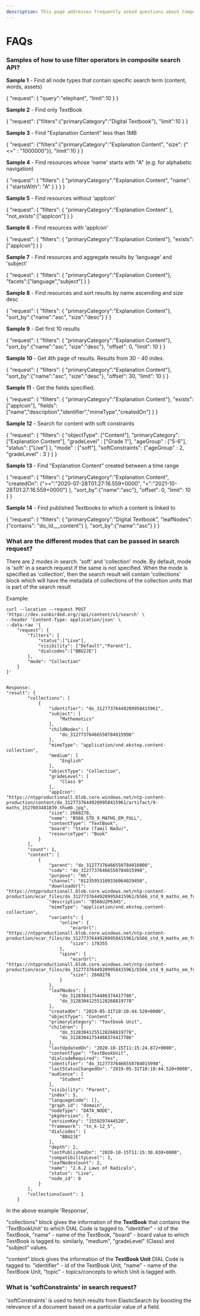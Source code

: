 ```yaml
---
description: This page addresses frequently asked questions about Composite Search API.
---
```


# FAQs

### Samples of how to use filter operators in composite search API?

**Sample 1** - Find all node types that contain specific search term (content, words, assets)&#x20;

{ "request": { "query":"elephant", "limit":10 } }

**Sample 2** - Find only TextBook

{ "request": {"filters":{"primaryCategory":"Digital Textbook"}, "limit":10 } }

**Sample 3** - Find "Explanation Content" less than 1MB

{ "request": {"filters":{"primaryCategory":"Explanation Content", "size": {"<=" : "1000000"\}}, "limit":10 } }

**Sample 4** - Find resources whose 'name' starts with "A" (e.g. for alphabetic navigation)

{ "request": { "filters": { "primaryCategory":"Explanation Content", "name": { "startsWith": "A" } } } }

**Sample 5** - Find resources without 'appIcon'

{ "request": { "filters": { "primaryCategory":"Explanation Content" }, "not\_exists":\["appIcon"] } }

**Sample 6** - Find resources with 'appIcon'

{ "request": { "filters": { "primaryCategory":"Explanation Content"}, "exists":\["appIcon"] } }

**Sample 7** - Find resources and aggregate results by 'language' and 'subject'

{ "request": { "filters": { "primaryCategory":"Explanation Content"}, "facets":\["language","subject"] } }

**Sample 8** - Find resources and sort results by name ascending and size desc

{ "request": { "filters": { "primaryCategory":"Explanation Content"}, "sort\_by":{"name":"asc", "size":"desc"} } }

**Sample 9** - Get first 10 results

{ "request": { "filters": { "primaryCategory":"Explanation Content"}, "sort\_by":{"name":"asc", "size":"desc"}, "offset": 0, "limit": 10 } }

**Sample 10** - Get 4th page of results. Results from 30 - 40 index.

{ "request": { "filters": { "primaryCategory":"Explanation Content"}, "sort\_by":{"name":"asc", "size":"desc"}, "offset": 30, "limit": 10 } }

**Sample 11** - Get the fields specified.

{ "request": { "filters": { "primaryCategory":"Explanation Content"}, "exists":\["appIcon"], "fields":\["name","description","identifier","mimeType","createdOn"] } }

**Sample 12** - Search for content with soft constraints

{ "request": { "filters": { "objectType": \["Content"], "primaryCategory": \["Explanation Content"], "gradeLevel" : \["Grade 1"], "ageGroup" : \["5-6"], "status": \["Live"] }, "mode" : \["soft"], "softConstraints": {"ageGroup" : 2, "gradeLevel" : 3 } } }

**Sample 13** - Find "Explanation Content" created between a time range

{ "request": { "filters": { "primaryCategory":"Explanation Content", "createdOn": {">=":"2020-07-28T01:27:16.559+0000", "<":"2021-10-28T01:27:16.559+0000"} }, "sort\_by":{"name":"asc"}, "offset": 0, "limit": 10 } }

**Sample 14** - Find published Textbooks to which a content is linked to

{ "request": { "filters": { "primaryCategory":"Digital Textbook", "leafNodes": {"contains": "do\_Id_\__content"} }, "sort\_by":{"name":"asc"} } }



### What are the different modes that can be passed in search request?

There are 2 modes in search. 'soft' and 'collection' mode. By default, mode is 'soft' in a search request if the same is not specified. When the mode is specified as 'collection', then the search result will contain 'collections' block which will have the metadata of collections of the collection units that is part of the search result

Example:

```
curl --location --request POST 'https://dev.sunbirded.org//api/content/v1/search' \
--header 'Content-Type: application/json' \
--data-raw '{
    "request": {
        "filters": {
            "status":["Live"],
            "visibility": ["Default","Parent"],
            "dialcodes":["BBU2JE"]
        },
        "mode": "Collection"
    }
}'


Response:
"result": {
        "collections": [
            {
                "identifier": "do_31277376449209958415961",
                "subject": [
                    "Mathematics"
                ],
                "childNodes": [
                    "do_31277376466550784015998"
                ],
                "mimeType": "application/vnd.ekstep.content-collection",
                "medium": [
                    "English"
                ],
                "objectType": "Collection",
                "gradeLevel": [
                    "Class 9"
                ],
                "appIcon": "https://ntpproductionall.blob.core.windows.net/ntp-content-production/content/do_31277376449209958415961/artifact/9-maths_1527603481839.thumb.jpg",
                "size": 2660278,
                "name": "B566_STD_9_MATHS_EM_FULL",
                "contentType": "TextBook",
                "board": "State (Tamil Nadu)",
                "resourceType": "Book"
            }
        ],
        "count": 1,
        "content": [
            {
                "parent": "do_31277376466550784016000",
                "code": "do_31277376466550784015998",
                "purpose": "HS",
                "channel": "01235953109336064029450",
                "downloadUrl": "https://ntpproductionall.blob.core.windows.net/ntp-content-production/ecar_files/do_31277376449209958415961/b566_std_9_maths_em_full_1602760532721_do_31277376449209958415961_7.0_spine.ecar",
                "description": "B566U2P63HS",
                "mimeType": "application/vnd.ekstep.content-collection",
                "variants": {
                    "online": {
                        "ecarUrl": "https://ntpproductionall.blob.core.windows.net/ntp-content-production/ecar_files/do_31277376449209958415961/b566_std_9_maths_em_full_1602760535048_do_31277376449209958415961_7.0_online.ecar",
                        "size": 178355
                    },
                    "spine": {
                        "ecarUrl": "https://ntpproductionall.blob.core.windows.net/ntp-content-production/ecar_files/do_31277376449209958415961/b566_std_9_maths_em_full_1602760532721_do_31277376449209958415961_7.0_spine.ecar",
                        "size": 2660278
                    }
                },
                "leafNodes": [
                    "do_31283041754486374417786",
                    "do_31283041255128268819778"
                ],
                "createdOn": "2019-05-31T10:10:44.520+0000",
                "objectType": "Content",
                "primaryCategory": "Textbook Unit",
                "children": [
                    "do_31283041255128268819778",
                    "do_31283041754486374417786"
                ],
                "lastUpdatedOn": "2020-10-15T11:15:24.872+0000",
                "contentType": "TextBookUnit",
                "dialcodeRequired": "Yes",
                "identifier": "do_31277376466550784015998",
                "lastStatusChangedOn": "2019-05-31T10:10:44.520+0000",
                "audience": [
                    "Student"
                ],
                "visibility": "Parent",
                "index": 5,
                "languageCode": [],
                "graph_id": "domain",
                "nodeType": "DATA_NODE",
                "pkgVersion": 7,
                "versionKey": "1559297444520",
                "framework": "tn_k-12_5",
                "dialcodes": [
                    "BBU2JE"
                ],
                "depth": 2,
                "lastPublishedOn": "2020-10-15T11:15:30.038+0000",
                "compatibilityLevel": 1,
                "leafNodesCount": 2,
                "name": "2.6.2 Laws of Radicals",
                "status": "Live",
                "node_id": 0
            }
        ],
        "collectionsCount": 1
    }
```

In the above example 'Response',

"collections" block gives the information of the **TextBook** that contains the 'TextBookUnit' to which DIAL Code is tagged to. "identifier" - id of the TextBook, "name" - name of the TextBook, "board" - board value to which TextBook is tagged to. similarly, "medium", "gradeLevel" (Class) and "subject" values.

"content" block gives the information of the **TextBook Unit** DIAL Code is tagged to. "identifier" - id of the TextBook Unit, "name" - name of the TextBook Unit, "topic" - topics/concepts to which Unit is tagged with.

### What is 'softConstraints' in search request?

'softConstraints' is used to fetch results from ElasticSearch by boosting the relevance of a document based on a particular value of a field.  &#x20;
